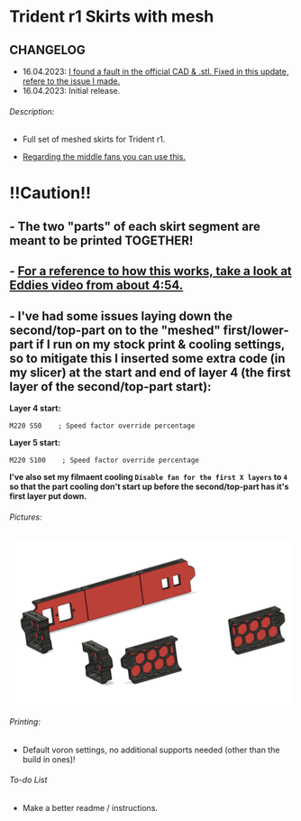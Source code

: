 # Trident r1 Skirts with mesh

## CHANGELOG
- 16.04.2023: [I found a fault in the official CAD & .stl. Fixed in this update, refere to the issue I made.](https://github.com/VoronDesign/Voron-Trident/issues/117)
- 16.04.2023: Initial release.

###### Description:
- Full set of meshed skirts for Trident r1.

- [Regarding the middle fans you can use this.](https://github.com/Exerqtor/Voron/tree/main/Mods/mesh_skirts/Middle_Fan_Support)

# !!Caution!!
## - The two "parts" of each skirt segment are meant to be printed TOGETHER!
## - [For a reference to how this works, take a  look at Eddies video from  about 4:54.](https://www.youtube.com/watch?v=K6sHfXldK4k&t=294s)

## - I've had some issues laying down the second/top-part on to the "meshed" first/lower-part if I run on my stock print & cooling settings, so to mitigate this I inserted some extra code (in my slicer) at the start and end of layer 4 (the first layer of the second/top-part start):
__Layer 4 start:__
```
M220 S50    ; Speed factor override percentage
```
__Layer 5 start:__
```
M220 S100    ; Speed factor override percentage
```

__I've also set my filmaent cooling `Disable fan for the first X layers` to `4` so that the part cooling don't start up before the second/top-part has it's first layer put down.__

###### Pictures:
![](./pics/1.PNG)

###### Printing:
- Default voron settings, no additional supports needed (other than the build in ones)!

###### To-do List
- Make a better readme / instructions.